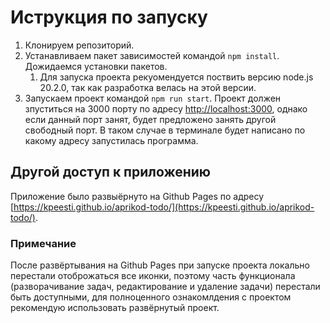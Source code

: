 # Иструкция по запуску

1. Клонируем репозиторий.
2. Устанавливаем пакет зависимостей командой `npm install`. Дожидаемся установки пакетов.
    1. Для запуска проекта рекуомендуется поствить версию node.js 20.2.0, так как разработка велась на этой версии.
3. Запускаем проект командой `npm run start`. Проект должен зпуститься на 3000 порту по
   адресу [http://localhost:3000](http://localhost:3000), однако если данный порт занят, будет предложено занять другой
   свободный порт. В таком случае в терминале будет написано по какому адресу запустилась программа.

## Другой доступ к приложению

Приложение было развыёрнуто на Github Pages по
адресу [https://kpeesti.github.io/aprikod-todo/](https://kpeesti.github.io/aprikod-todo/).

### Примечание

После развёртывания на Github Pages при запуске проекта локально перестали отоброжаться все иконки, поэтому часть
функционала (разворачивание задач, редактирование и удаление задачи) перестали быть доступными, для полноценного ознакомлдения
с проектом рекомендую использовать развёрнутый проект.
